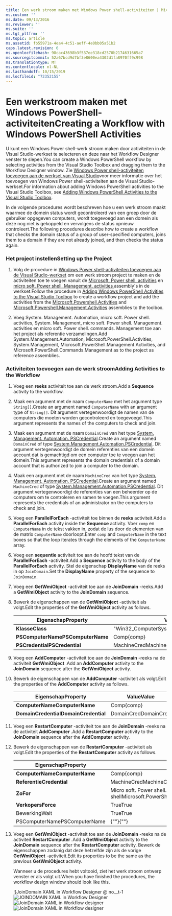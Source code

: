 ```yaml
---
title: Een werk stroom maken met Windows Power shell-activiteiten | Microsoft Docs
ms.custom: ''
ms.date: 09/13/2016
ms.reviewer: ''
ms.suite: ''
ms.tgt_pltfrm: ''
ms.topic: article
ms.assetid: fb55971a-4ea4-4c51-aeff-4e0bb05a51b2
caps.latest.revision: 6
ms.openlocfilehash: 98cac43698b3f537ee318cd2570b2174631665a7
ms.sourcegitcommit: 52a67bcd9d7bf3e8600ea4302d1fa8970ff9c998
ms.translationtype: MT
ms.contentlocale: nl-NL
ms.lasthandoff: 10/15/2019
ms.locfileid: "72352155"
---
```

# <a name="creating-a-workflow-with-windows-powershell-activities"></a><span data-ttu-id="abaf8-102">Een werkstroom maken met Windows PowerShell-activiteiten</span><span class="sxs-lookup"><span data-stu-id="abaf8-102">Creating a Workflow with Windows PowerShell Activities</span></span>

<span data-ttu-id="abaf8-103">U kunt een Windows Power shell-werk stroom maken door activiteiten in de Visual Studio-werkset te selecteren en deze naar het Workflow Designer venster te slepen.</span><span class="sxs-lookup"><span data-stu-id="abaf8-103">You can create a Windows PowerShell workflow by selecting activities from the Visual Studio Toolbox and dragging them to the Workflow Designer window.</span></span> <span data-ttu-id="abaf8-104">Zie [Windows Power shell-activiteiten toevoegen aan de werkset van Visual Studio](./adding-windows-powershell-activities-to-the-visual-studio-toolbox.md)voor meer informatie over het toevoegen van Windows Power shell-activiteiten aan de Visual Studio-werkset.</span><span class="sxs-lookup"><span data-stu-id="abaf8-104">For information about adding Windows PowerShell activities to the Visual Studio Toolbox, see [Adding Windows PowerShell Activities to the Visual Studio Toolbox](./adding-windows-powershell-activities-to-the-visual-studio-toolbox.md).</span></span>

<span data-ttu-id="abaf8-105">In de volgende procedures wordt beschreven hoe u een werk stroom maakt waarmee de domein status wordt gecontroleerd van een groep door de gebruiker opgegeven computers, wordt toegevoegd aan een domein als deze nog niet is gekoppeld en vervolgens de status opnieuw controleert.</span><span class="sxs-lookup"><span data-stu-id="abaf8-105">The following procedures describe how to create a workflow that checks the domain status of a group of user-specified computers, joins them to a domain if they are not already joined, and then checks the status again.</span></span>

### <a name="setting-up-the-project"></a><span data-ttu-id="abaf8-106">Het project instellen</span><span class="sxs-lookup"><span data-stu-id="abaf8-106">Setting up the Project</span></span>

1. <span data-ttu-id="abaf8-107">Volg de procedure in [Windows Power shell-activiteiten toevoegen aan de Visual Studio-werkset](./adding-windows-powershell-activities-to-the-visual-studio-toolbox.md) om een werk stroom project te maken en de activiteiten toe te voegen vanuit de [Microsoft. Power shell. activities](/dotnet/api/Microsoft.PowerShell.Activities) en [micro soft. Power shell. Management. activities ](/dotnet/api/Microsoft.PowerShell.Management.Activities)assembly's in de werkset.</span><span class="sxs-lookup"><span data-stu-id="abaf8-107">Follow the procedure in [Adding Windows PowerShell Activities to the Visual Studio Toolbox](./adding-windows-powershell-activities-to-the-visual-studio-toolbox.md) to create a workflow project and add the activities from the [Microsoft.Powershell.Activities](/dotnet/api/Microsoft.PowerShell.Activities) and [Microsoft.Powershell.Management.Activities](/dotnet/api/Microsoft.PowerShell.Management.Activities) assemblies to the toolbox.</span></span>

2. <span data-ttu-id="abaf8-108">Voeg System. Management. Automation, micro soft. Power shell. activities, System. Management, micro soft. Power shell. Management. activities en micro soft. Power shell. commands. Management toe aan het project als referentie verzamelingen.</span><span class="sxs-lookup"><span data-stu-id="abaf8-108">Add System.Management.Automation, Microsoft.PowerShell.Activities, System.Management, Microsoft.PowerShell.Management.Activities, and Microsoft.PowerShell.Commands.Management as to the project as reference assemblies.</span></span>

### <a name="adding-activities-to-the-workflow"></a><span data-ttu-id="abaf8-109">Activiteiten toevoegen aan de werk stroom</span><span class="sxs-lookup"><span data-stu-id="abaf8-109">Adding Activities to the Workflow</span></span>

1. <span data-ttu-id="abaf8-110">Voeg een **reeks** activiteit toe aan de werk stroom.</span><span class="sxs-lookup"><span data-stu-id="abaf8-110">Add a **Sequence** activity to the workflow.</span></span>

2. <span data-ttu-id="abaf8-111">Maak een argument met de naam `ComputerName` met het argument type `String[]`.</span><span class="sxs-lookup"><span data-stu-id="abaf8-111">Create an argument named `ComputerName` with an argument type of `String[]`.</span></span> <span data-ttu-id="abaf8-112">Dit argument vertegenwoordigt de namen van de computers die moeten worden gecontroleerd en toegevoegd.</span><span class="sxs-lookup"><span data-stu-id="abaf8-112">This argument represents the names of the computers to check and join.</span></span>

3. <span data-ttu-id="abaf8-113">Maak een argument met de naam `DomainCred` van het type [System. Management. Automation. PSCredential](/dotnet/api/System.Management.Automation.PSCredential).</span><span class="sxs-lookup"><span data-stu-id="abaf8-113">Create an argument named `DomainCred` of type [System.Management.Automation.PSCredential](/dotnet/api/System.Management.Automation.PSCredential).</span></span> <span data-ttu-id="abaf8-114">Dit argument vertegenwoordigt de domein referenties van een domein account dat is gemachtigd om een computer toe te voegen aan het domein.</span><span class="sxs-lookup"><span data-stu-id="abaf8-114">This argument represents the domain credentials of a domain account that is authorized to join a computer to the domain.</span></span>

4. <span data-ttu-id="abaf8-115">Maak een argument met de naam `MachineCred` van het type [System. Management. Automation. PSCredential](/dotnet/api/System.Management.Automation.PSCredential).</span><span class="sxs-lookup"><span data-stu-id="abaf8-115">Create an argument named `MachineCred` of type [System.Management.Automation.PSCredential](/dotnet/api/System.Management.Automation.PSCredential).</span></span> <span data-ttu-id="abaf8-116">Dit argument vertegenwoordigt de referenties van een beheerder op de computers om te controleren en samen te voegen.</span><span class="sxs-lookup"><span data-stu-id="abaf8-116">This argument represents the credentials of an administrator on the computers to check and join.</span></span>

5. <span data-ttu-id="abaf8-117">Voeg een **ParallelForEach** -activiteit toe binnen de **reeks** activiteit.</span><span class="sxs-lookup"><span data-stu-id="abaf8-117">Add a **ParallelForEach** activity inside the **Sequence** activity.</span></span> <span data-ttu-id="abaf8-118">Voer `comp` en `ComputerName` in de tekst vakken in, zodat de lus door de elementen van de matrix `ComputerName` doorloopt.</span><span class="sxs-lookup"><span data-stu-id="abaf8-118">Enter `comp` and `ComputerName` in the text boxes so that the loop iterates through the elements of the `ComputerName` array.</span></span>

6. <span data-ttu-id="abaf8-119">Voeg een **sequentie** activiteit toe aan de hoofd tekst van de **ParallelForEach** -activiteit.</span><span class="sxs-lookup"><span data-stu-id="abaf8-119">Add a **Sequence** activity to the body of the **ParallelForEach** activity.</span></span> <span data-ttu-id="abaf8-120">Stel de eigenschap **DisplayName** van de reeks in op `JoinDomain`.</span><span class="sxs-lookup"><span data-stu-id="abaf8-120">Set the **DisplayName** property of the sequence to `JoinDomain`.</span></span>

7. <span data-ttu-id="abaf8-121">Voeg een **GetWmiObject** -activiteit toe aan de **JoinDomain** -reeks.</span><span class="sxs-lookup"><span data-stu-id="abaf8-121">Add a **GetWmiObject** activity to the **JoinDomain** sequence.</span></span>

8. <span data-ttu-id="abaf8-122">Bewerk de eigenschappen van de **GetWmiObject** -activiteit als volgt.</span><span class="sxs-lookup"><span data-stu-id="abaf8-122">Edit the properties of the **GetWmiObject** activity as follows.</span></span>

   |<span data-ttu-id="abaf8-123">Eigenschap</span><span class="sxs-lookup"><span data-stu-id="abaf8-123">Property</span></span>|<span data-ttu-id="abaf8-124">Value</span><span class="sxs-lookup"><span data-stu-id="abaf8-124">Value</span></span>|
   |--------------|-----------|
   |<span data-ttu-id="abaf8-125">**Klasse**</span><span class="sxs-lookup"><span data-stu-id="abaf8-125">**Class**</span></span>|<span data-ttu-id="abaf8-126">"Win32_ComputerSystem"</span><span class="sxs-lookup"><span data-stu-id="abaf8-126">"Win32_ComputerSystem"</span></span>|
   |<span data-ttu-id="abaf8-127">**PSComputerName**</span><span class="sxs-lookup"><span data-stu-id="abaf8-127">**PSComputerName**</span></span>|<span data-ttu-id="abaf8-128">Comp</span><span class="sxs-lookup"><span data-stu-id="abaf8-128">{comp}</span></span>|
   |<span data-ttu-id="abaf8-129">**PSCredential**</span><span class="sxs-lookup"><span data-stu-id="abaf8-129">**PSCredential**</span></span>|<span data-ttu-id="abaf8-130">MachineCred</span><span class="sxs-lookup"><span data-stu-id="abaf8-130">MachineCred</span></span>|

9. <span data-ttu-id="abaf8-131">Voeg een **AddComputer** -activiteit toe aan de **JoinDomain** -reeks na de activiteit **GetWmiObject** .</span><span class="sxs-lookup"><span data-stu-id="abaf8-131">Add an **AddComputer** activity to the **JoinDomain** sequence after the **GetWmiObject** activity.</span></span>

10. <span data-ttu-id="abaf8-132">Bewerk de eigenschappen van de **AddComputer** -activiteit als volgt.</span><span class="sxs-lookup"><span data-stu-id="abaf8-132">Edit the properties of the **AddComputer** activity as follows.</span></span>

    |<span data-ttu-id="abaf8-133">Eigenschap</span><span class="sxs-lookup"><span data-stu-id="abaf8-133">Property</span></span>|<span data-ttu-id="abaf8-134">Value</span><span class="sxs-lookup"><span data-stu-id="abaf8-134">Value</span></span>|
    |--------------|-----------|
    |<span data-ttu-id="abaf8-135">**ComputerName**</span><span class="sxs-lookup"><span data-stu-id="abaf8-135">**ComputerName**</span></span>|<span data-ttu-id="abaf8-136">Comp</span><span class="sxs-lookup"><span data-stu-id="abaf8-136">{comp}</span></span>|
    |<span data-ttu-id="abaf8-137">**DomainCredential**</span><span class="sxs-lookup"><span data-stu-id="abaf8-137">**DomainCredential**</span></span>|<span data-ttu-id="abaf8-138">DomainCred</span><span class="sxs-lookup"><span data-stu-id="abaf8-138">DomainCred</span></span>|

11. <span data-ttu-id="abaf8-139">Voeg een **RestartComputer** -activiteit toe aan de **JoinDomain** -reeks na de activiteit **AddComputer** .</span><span class="sxs-lookup"><span data-stu-id="abaf8-139">Add a **RestartComputer** activity to the **JoinDomain** sequence after the **AddComputer** activity.</span></span>

12. <span data-ttu-id="abaf8-140">Bewerk de eigenschappen van de **RestartComputer** -activiteit als volgt.</span><span class="sxs-lookup"><span data-stu-id="abaf8-140">Edit the properties of the **RestartComputer** activity as follows.</span></span>

    |<span data-ttu-id="abaf8-141">Eigenschap</span><span class="sxs-lookup"><span data-stu-id="abaf8-141">Property</span></span>|<span data-ttu-id="abaf8-142">Value</span><span class="sxs-lookup"><span data-stu-id="abaf8-142">Value</span></span>|
    |--------------|-----------|
    |<span data-ttu-id="abaf8-143">**ComputerName**</span><span class="sxs-lookup"><span data-stu-id="abaf8-143">**ComputerName**</span></span>|<span data-ttu-id="abaf8-144">Comp</span><span class="sxs-lookup"><span data-stu-id="abaf8-144">{comp}</span></span>|
    |<span data-ttu-id="abaf8-145">**Referentie**</span><span class="sxs-lookup"><span data-stu-id="abaf8-145">**Credential**</span></span>|<span data-ttu-id="abaf8-146">MachineCred</span><span class="sxs-lookup"><span data-stu-id="abaf8-146">MachineCred</span></span>|
    |<span data-ttu-id="abaf8-147">**Zo**</span><span class="sxs-lookup"><span data-stu-id="abaf8-147">**For**</span></span>|<span data-ttu-id="abaf8-148">Micro soft. Power shell. commands. WaitForServiceTypes. Power shell</span><span class="sxs-lookup"><span data-stu-id="abaf8-148">Microsoft.PowerShell.Commands.WaitForServiceTypes.PowerShell</span></span>|
    |<span data-ttu-id="abaf8-149">**Verkopers**</span><span class="sxs-lookup"><span data-stu-id="abaf8-149">**Force**</span></span>|<span data-ttu-id="abaf8-150">True</span><span class="sxs-lookup"><span data-stu-id="abaf8-150">True</span></span>|
    |<span data-ttu-id="abaf8-151">Bewerking</span><span class="sxs-lookup"><span data-stu-id="abaf8-151">Wait</span></span>|<span data-ttu-id="abaf8-152">True</span><span class="sxs-lookup"><span data-stu-id="abaf8-152">True</span></span>|
    |<span data-ttu-id="abaf8-153">PSComputerName</span><span class="sxs-lookup"><span data-stu-id="abaf8-153">PSComputerName</span></span>|<span data-ttu-id="abaf8-154">{""}</span><span class="sxs-lookup"><span data-stu-id="abaf8-154">{""}</span></span>|

13. <span data-ttu-id="abaf8-155">Voeg een **GetWmiObject** -activiteit toe aan de **JoinDomain** -reeks na de activiteit **RestartComputer** .</span><span class="sxs-lookup"><span data-stu-id="abaf8-155">Add a **GetWmiObject** activity to the **JoinDomain** sequence after the **RestartComputer** activity.</span></span> <span data-ttu-id="abaf8-156">Bewerk de eigenschappen zodanig dat deze hetzelfde zijn als de vorige **GetWmiObject** -activiteit.</span><span class="sxs-lookup"><span data-stu-id="abaf8-156">Edit its properties to be the same as the previous **GetWmiObject** activity.</span></span>

    <span data-ttu-id="abaf8-157">Wanneer u de procedures hebt voltooid, ziet het werk stroom ontwerp venster er als volgt uit.</span><span class="sxs-lookup"><span data-stu-id="abaf8-157">When you have finished the procedures, the workflow design window should look like this.</span></span>

    <span data-ttu-id="abaf8-158">![JoinDomain XAML in Workflow Designer @ no__t-1![JOINDOMAIN XAML in Workflow Designer](../media/joindomainworkflow.png "JoinDomainWorkflow")</span><span class="sxs-lookup"><span data-stu-id="abaf8-158">![JoinDomain XAML in Workflow designer](../media/joindomainworkflow.png)
    ![JoinDomain XAML in Workflow designer](../media/joindomainworkflow.png "JoinDomainWorkflow")</span></span>